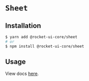 # `Sheet`

## Installation

```sh
$ yarn add @rocket-ui-core/sheet
# or
$ npm install @rocket-ui-core/sheet
```

## Usage

View docs [here](https://rocket-ui-core.com/docs/components/sheet).
